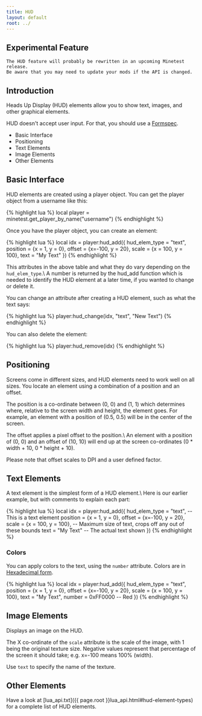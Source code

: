 ```yaml
---
title: HUD
layout: default
root: ../
---
```


<div class="notice">
	<h2>Experimental Feature</h2>

	The HUD feature will probably be rewritten in an upcoming Minetest release.
	Be aware that you may need to update your mods if the API is changed.
</div>

## Introduction

Heads Up Display (HUD) elements allow you to show text, images, and other graphical elements.

HUD doesn't accept user input. For that, you should use a [Formspec](formspecs.html).

* Basic Interface
* Positioning
* Text Elements
* Image Elements
* Other Elements

## Basic Interface

HUD elements are created using a player object.
You can get the player object from a username like this:

{% highlight lua %}
local player = minetest.get_player_by_name("username")
{% endhighlight %}

Once you have the player object, you can create an element:

{% highlight lua %}
local idx = player:hud_add({
         hud_elem_type = "text",
         position = {x = 1, y = 0},
         offset = {x=-100, y = 20},
         scale = {x = 100, y = 100},
         text = "My Text"
})
{% endhighlight %}

This attributes in the above table and what they do vary depending on
the `hud_elem_type`.\\
A number is returned by the hud_add function which is needed to identify the HUD element
at a later time, if you wanted to change or delete it.

You can change an attribute after creating a HUD element, such as what the text
says:

{% highlight lua %}
player:hud_change(idx, "text", "New Text")
{% endhighlight %}

You can also delete the element:

{% highlight lua %}
player:hud_remove(idx)
{% endhighlight %}

## Positioning

Screens come in different sizes, and HUD elements need to work well on all sizes.
You locate an element using a combination of a position and an offset.

The position is a co-ordinate between (0, 0) and (1, 1) which determines where,
relative to the screen width and height, the element goes.
For example, an element with a position of (0.5, 0.5) will be in the center of the screen.

The offset applies a pixel offset to the position.\\
An element with a position of (0, 0) and an offset of (10, 10) will end up at the screen
co-ordinates (0 * width + 10, 0 * height + 10).

Please note that offset scales to DPI and a user defined factor.

## Text Elements

A text element is the simplest form of a HUD element.\\
Here is our earlier example, but with comments to explain each part:

{% highlight lua %}
local idx = player:hud_add({
	hud_elem_type = "text",     -- This is a text element
	position = {x = 1, y = 0},
	offset = {x=-100, y = 20},
	scale = {x = 100, y = 100}, -- Maximum size of text, crops off any out of these bounds
	text = "My Text"            -- The actual text shown
})
{% endhighlight %}

### Colors

You can apply colors to the text, using the `number` attribute.
Colors are in [Hexadecimal form](http://www.colorpicker.com/).

{% highlight lua %}
local idx = player:hud_add({
	hud_elem_type = "text",
	position = {x = 1, y = 0},
	offset = {x=-100, y = 20},
	scale = {x = 100, y = 100},
	text = "My Text",
	number = 0xFF0000 -- Red
})
{% endhighlight %}

## Image Elements

Displays an image on the HUD.

The X co-ordinate of the `scale` attribute is the scale of the image, with 1 being the original texture size.
Negative values represent that percentage of the screen it should take; e.g. x=-100 means 100% (width).

Use `text` to specify the name of the texture.

## Other Elements

Have a look at [lua_api.txt]({{ page.root }}lua_api.html#hud-element-types) for a complete list of HUD elements.

